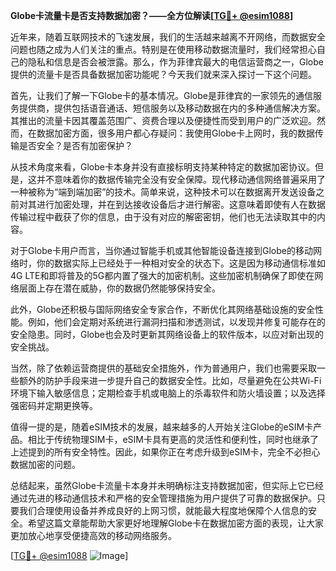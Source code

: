 **Globe卡流量卡是否支持数据加密？——全方位解读[[TG💪+ @esim1088](https://t.me/s/esim1088)]**

近年来，随着互联网技术的飞速发展，我们的生活越来越离不开网络，而数据安全问题也随之成为人们关注的重点。特别是在使用移动数据流量时，我们经常担心自己的隐私和信息是否会被泄露。那么，作为菲律宾最大的电信运营商之一，Globe提供的流量卡是否具备数据加密功能呢？今天我们就来深入探讨一下这个问题。

首先，让我们了解一下Globe卡的基本情况。Globe是菲律宾的一家领先的通信服务提供商，提供包括语音通话、短信服务以及移动数据在内的多种通信解决方案。其推出的流量卡因其覆盖范围广、资费合理以及便捷性而受到用户的广泛欢迎。然而，在数据加密方面，很多用户都心存疑问：我使用Globe卡上网时，我的数据传输是否安全？是否有加密保护？

从技术角度来看，Globe卡本身并没有直接标明支持某种特定的数据加密协议。但是，这并不意味着你的数据传输完全没有安全保障。现代移动通信网络普遍采用了一种被称为“端到端加密”的技术。简单来说，这种技术可以在数据离开发送设备之前对其进行加密处理，并在到达接收设备后才进行解密。这意味着即使有人在数据传输过程中截获了你的信息，由于没有对应的解密密钥，他们也无法读取其中的内容。

对于Globe卡用户而言，当你通过智能手机或其他智能设备连接到Globe的移动网络时，你的数据实际上已经处于一种相对安全的状态下。这是因为移动通信标准如4G LTE和即将普及的5G都内置了强大的加密机制。这些加密机制确保了即使在网络层面上存在潜在威胁，你的数据仍然能够保持安全。

此外，Globe还积极与国际网络安全专家合作，不断优化其网络基础设施的安全性能。例如，他们会定期对系统进行漏洞扫描和渗透测试，以发现并修复可能存在的安全隐患。同时，Globe也会及时更新其网络设备上的软件版本，以应对新出现的安全挑战。

当然，除了依赖运营商提供的基础安全措施外，作为普通用户，我们也需要采取一些额外的防护手段来进一步提升自己的数据安全性。比如，尽量避免在公共Wi-Fi环境下输入敏感信息；定期检查手机或电脑上的杀毒软件和防火墙设置；以及选择强密码并定期更换等。

值得一提的是，随着eSIM技术的发展，越来越多的人开始关注Globe的eSIM卡产品。相比于传统物理SIM卡，eSIM卡具有更高的灵活性和便利性，同时也继承了上述提到的所有安全特性。因此，如果你正在考虑升级到eSIM卡，完全不必担心数据加密的问题。

总结起来，虽然Globe卡流量卡本身并未明确标注支持数据加密，但实际上它已经通过先进的移动通信技术和严格的安全管理措施为用户提供了可靠的数据保护。只要我们合理使用设备并养成良好的上网习惯，就能最大程度地保障个人信息的安全。希望这篇文章能帮助大家更好地理解Globe卡在数据加密方面的表现，让大家更加放心地享受便捷高效的移动网络服务。

[[TG💪+ @esim1088](https://t.me/s/esim1088) ![Image](https://i.postimg.cc/4NQfJmqS/Snipaste-2025-05-13-00-14-12.png)]